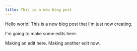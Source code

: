```yaml
---
title: This is a new blog post
---
```


Hello world! This is a new blog post that I'm just now creating.

I'm going to make some edits here.

Making an edit here. Making another edit now.
